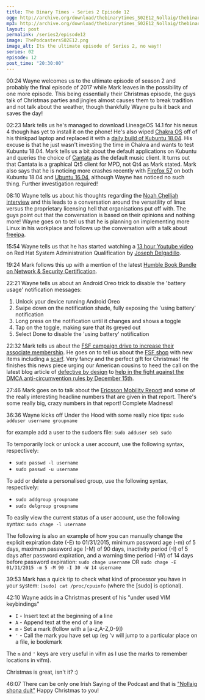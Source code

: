 ```yaml
---
title: The Binary Times - Series 2 Episode 12
ogg: http://archive.org/download/thebinarytimes_S02E12_Nollaig/thebinarytimes_S02E12_Nollaig.ogg
mp3: http://archive.org/download/thebinarytimes_S02E12_Nollaig/thebinarytimes_S02E12_Nollaig.mp3 
layout: post
permalink: /series2/episode12
image: ThePodcastersS02E12.png
image_alt: Its the ultimate episode of Series 2, no way!!
series: 02
episode: 12
post_time: "20:30:00"
---
```

00:24 Wayne welcomes us to the ultimate episode of season 2 and probably the final episode of 2017 while Mark leaves in the possibility of one more episode. This being essentially their Christmas episode, the guys talk of Christmas parties and jingles almost causes them to break tradition and not talk about the weather, though thankfully Wayne pulls it back and saves the day!

02:23 Mark tells us he's managed to download LineageOS 14.1 for his nexus 4 though has yet to install it on the phone! He's also wiped [Chakra OS](https://chakralinux.org/) off of his thinkpad laptop and replaced it with a [daily build of Kubuntu 18.04](http://cdimage.ubuntu.com/kubuntu/daily-live/current/). His excuse is that he just wasn't investing the time in Chakra and wants to test Kubuntu 18.04. Mark tells us a bit about the default applications on Kubuntu and queries the choice of [Cantata](https://github.com/CDrummond/cantata) as the default music client. It turns out that Cantata is a graphical Qt5 client for MPD, not Qt4 as Mark stated. Mark also says that he is noticing more crashes recently with [Firefox 57](https://www.mozilla.org/en-US/firefox/57.0/releasenotes/) on both Kubuntu 18.04 and [Ubuntu 16.04](http://releases.ubuntu.com/16.04/), although Wayne has noticed no such thing. Further investigation required!

08:10 Wayne tells us about his thoughts regarding the [Noah Chelliah](https://asknoah.fireside.fm/) [interview](https://thebinarytimes.net/index.php#s02e12a) and this leads to a conversation around the versatility of linux versus the proprietary licensing hell that organisations put off with. The guys point out that the conversation is based on their opinions and nothing more! Wayne goes on to tell us that he is planning on implementing more Linux in his workplace and follows up the conversation with a talk about [freeipa](https://www.freeipa.org/page/Main_Page).

15:54 Wayne tells us that he has started watching a [13 hour Youtube video](https://www.youtube.com/watch?v=uXD-Nuguhzc) on Red Hat System Administration Qualification by [Joseph Delgadillo](https://josephdelgadillo.com/).

19:24 Mark follows this up with a mention of the latest [Humble Book Bundle on Network & Security Certification](https://www.humblebundle.com/books/network-security-certification-books).

22:21 Wayne tells us about an Android Oreo trick to disable the &#39;battery usage&#39; notification messages:

1. Unlock your device running Android Oreo
1. Swipe down on the notification shade, fully exposing the &#39;using battery&#39; notification
1. Long press on the notification until it changes and shows a toggle
1. Tap on the toggle, making sure that its greyed out
1. Select Done to disable the 'using battery' notification

22:32 Mark tells us about the [FSF campaign drive to increase their associate membership](https://my.fsf.org/join). He goes on to tell us about the [FSF shop](https://shop.fsf.org/) with new items including a [scarf](https://shop.fsf.org/gear/gnu-scarf). Very fancy and the perfect gift for Christmas! He finishes this news piece urging our American cousins to heed the call on the latest blog article of [defective by design](https://www.defectivebydesign.org/) to [help in the fight against the DMCA anti-circumvention rules by December 15th](https://www.defectivebydesign.org/blog/help_fight_against_dmca_anticircumvention_rules_december_15th).

27:46 Mark goes on to talk about the [Ericsson Mobility Report](https://www.ericsson.com/assets/local/mobility-report/documents/2017/ericsson-mobility-report-november-2017.pdf) and some of the really interesting headline numbers that are given in that report. There's some really big, crazy numbers in that report! Complete Madness!

36:36 Wayne kicks off Under the Hood with some really nice tips: `sudo adduser username groupname`

for example add a user to the sudoers file: `sudo adduser seb sudo`

To temporarily lock or unlock a user account, use the following syntax, respectively:

* `sudo passwd -l username`
* `sudo passwd -u username`

To add or delete a personalised group, use the following syntax, respectively:

* `sudo addgroup groupname`
* `sudo delgroup groupname`

To easily view the current status of a user account, use the following syntax: `sudo chage -l username`

The following is also an example of how you can manually change the explicit expiration date (-E) to 01/31/2015, minimum password age (-m) of 5 days, maximum password age (-M) of 90 days, inactivity period (-I) of 5 days after password expiration, and a warning time period (-W) of 14 days before password expiration: `sudo chage username` OR `sudo chage -E 01/31/2015 -m 5 -M 90 -I 30 -W 14 username`

39:53 Mark has a quick tip to check what kind of processor you have in your system: `[sudo] cat /proc/cpuinfo` (where the [sudo] is optional).

42:10 Wayne adds in a Christmas present of his "under used VIM keybindings"

* `I` - Insert text at the beginning of a line
* `A` - Append text at the end of a line
* `m` - Set a mark (follow with a [a-z,A-Z,0-9])
* `'` - Call the mark you have set up (eg 'v will jump to a particular place on a file, ie bookmark

The `m` and `'` keys are very useful in vifm as I use the marks to remember locations in vifm).

Christmas is great, isn't it? :)

46:07 There can be only one Irish Saying of the Podcast and that is ["Nollaig shona duit"](https://www.youtube.com/watch?v=-O3Mb5nwJPs) Happy Christmas to you!
